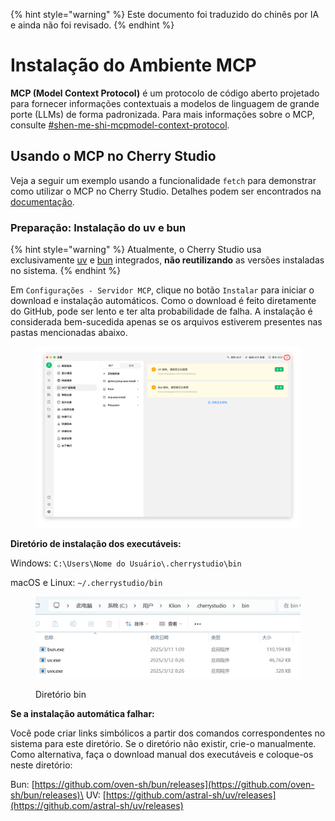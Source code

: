 
{% hint style="warning" %}
Este documento foi traduzido do chinês por IA e ainda não foi revisado.
{% endhint %}

# Instalação do Ambiente MCP

**MCP (Model Context Protocol)** é um protocolo de código aberto projetado para fornecer informações contextuais a modelos de linguagem de grande porte (LLMs) de forma padronizada. Para mais informações sobre o MCP, consulte [#shen-me-shi-mcpmodel-context-protocol](../../question-contact/knowledge.md#shen-me-shi-mcpmodel-context-protocol "mention").

## Usando o MCP no Cherry Studio

Veja a seguir um exemplo usando a funcionalidade `fetch` para demonstrar como utilizar o MCP no Cherry Studio. Detalhes podem ser encontrados na [documentação](https://github.com/modelcontextprotocol/servers/tree/main/src/fetch).

### **Preparação: Instalação do uv e bun**

{% hint style="warning" %}
Atualmente, o Cherry Studio usa exclusivamente [uv](https://github.com/astral-sh/uv) e [bun](https://github.com/oven-sh/bun) integrados, **não reutilizando** as versões instaladas no sistema.
{% endhint %}

Em `Configurações - Servidor MCP`, clique no botão `Instalar` para iniciar o download e instalação automáticos. Como o download é feito diretamente do GitHub, pode ser lento e ter alta probabilidade de falha. A instalação é considerada bem-sucedida apenas se os arquivos estiverem presentes nas pastas mencionadas abaixo.

<figure><img src="../../.gitbook/assets/image (2) (1).png" alt=""><figcaption></figcaption></figure>

**Diretório de instalação dos executáveis:**

Windows: `C:\Users\Nome do Usuário\.cherrystudio\bin`

macOS e Linux: `~/.cherrystudio/bin`

<figure><img src="../../.gitbook/assets/MCP-cherrystudio_bin_文件夹.png" alt=""><figcaption><p>Diretório bin</p></figcaption></figure>

**Se a instalação automática falhar:**

Você pode criar links simbólicos a partir dos comandos correspondentes no sistema para este diretório. Se o diretório não existir, crie-o manualmente. Como alternativa, faça o download manual dos executáveis e coloque-os neste diretório:

Bun: [https://github.com/oven-sh/bun/releases](https://github.com/oven-sh/bun/releases)\
UV: [https://github.com/astral-sh/uv/releases](https://github.com/astral-sh/uv/releases)